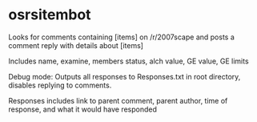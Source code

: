 # osrsitembot

Looks for comments containing [items] on /r/2007scape and posts a comment reply with details about [items]

Includes name, examine, members status, alch value, GE value, GE limits

Debug mode: Outputs all responses to Responses.txt in root directory, disables replying to comments.

Responses includes link to parent comment, parent author, time of response, and what it would have responded
